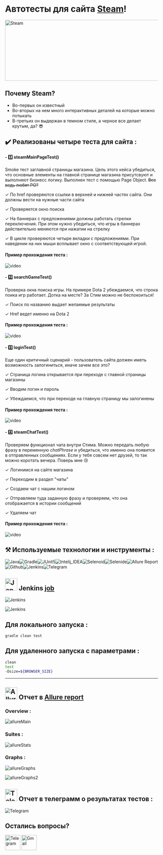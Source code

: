 # Автотесты для сайта <a target="_blank" href="https://store.steampowered.com/">Steam</a>! 
<img src="src/img/icons/Steam_2016_logo_black.svg.png" width="600" height="200"  alt="Steam"/>


## Почему Steam?  

- Во-первых он известный
- Во-вторых на нем много интерактивных деталей на которые можно потыкать
- В-третьих он выдержан в темном стиле, а черное все делает крутым, да? 😎


## ✔️ Реализованы четыре теста для сайта :

#### - 1️⃣ **steamMainPageTest()** 

Smoke тест заглавной страницы магазина. Цель этого кейса убедиться, что основные элементы на главной странице магазина присутсвуют и выполняют бизнесс логику. Выполнен тест с помощью Page Object. ~~Все ведь любят PO?~~

✓ По href проверяются ссылки в верхней и нижней частях сайта. Они должны вести на нужные части сайта

✓ Проверяется окно поиска

✓ На баннерах с предложениями должны работать стрелки переключения. При этом нужно убедиться, что игры в баннерах действительно меняются при нажатии на стрелку

✓ В цикле проверяются четыре вкладки с предложениями. При наведении на них мыши всплывает окно с соответствующей игрой. 

#### Пример прохождения теста : 
![video](src/img/gif.gif)


#### - 2️⃣ **searchGameTest()**

Проверка окна поиска игры. На примере Dota 2 убеждаемся, что строка поика игр работает. Дотка на месте? За Стим можно не беспокоиться!

✓ Поиск по названию выдает желаемые результаты

✓ Href ведет именно на Dota 2

#### Пример прохождения теста : 
![video](src/img/gif.dota2.gif)


#### - 3️⃣ **loginTest()**

Еще один критичный сценарий - пользователь сайта должен иметь возможность залогиниться, иначе зачем все это?

✓ Страница логина открывается при переходе с главной страницы магазины

✓ Вводим логин и пароль 

✓ Убеждаемся, что при переходе на главную страницу мы залогинены


#### Пример прохождения теста : 
![video](src/img/gif.login.gif)


#### - 4️⃣ **steamChatTest()**

Проверяем функционал чата внутри Стима. Можно передать любую фразу в переменную *chatPhrase* и убедиться, что именно она появится в отправленных сообщениях. Если у тебя совсем нет друзей, то так можно коротать вечера. Поверь мне 😢

✓ Логинимся на сайте магазина

✓ Переходим в раздел "чаты"

✓ Создаем чат с нашим логином

✓ Отправляем туда заданную фразу и проверяем, что она отображается в истории сообщений

✓ Удаляем чат

#### Пример прохождения теста : 
![video](src/img/gif.chat.gif)



##  ⚒️  Используемые технологии и инструменты :


![Java](src/img/icons/Java.png)![Gradle](src/img/icons/Gradle.png)![JUnit5](src/img/icons/JUnit5.png)![Intelij_IDEA](src/img/icons/Intelij_IDEA.png)![Selenoid](src/img/icons/Selenoid.png)![Selenide](src/img/icons/Selenide.png)![Allure Report](src/img/icons/Allure_Report.png)![Github](src/img/icons/Github.png)![Jenkins](src/img/icons/Jenkins.png)![Telegram](src/img/icons/Telegram.png)


## <img src="src/img/icons/Jenkins.png" width="40" height="40"  alt="Jenkins"/></a> Jenkins <a target="_blank" href="https://jenkins.autotests.cloud/job/10_HW_Khyuchkov_Test/"> job </a>

![Jenkins](src/img/jenkinsMain.png)

![Jenkins](src/img/jenkinsParam.png)



## Для локального запуска :
```bash
gradle clean test
```

## Для удаленного запуска с параметрами :
```bash
clean
test
-Dsize=${BROWSER_SIZE}
```
___
## <img src="src/img/icons/Allure_Report.png" width="40" height="40"  alt="Allure"/></a> Отчет в <a target="_blank" href="https://jenkins.autotests.cloud/job/10_HW_Khyuchkov_Test/20/allure/">Allure report</a>

### Overview :
![allureMain](src/img/allureMain.png)

### Suites : 
![allureStats](src/img/allureExample.png)


### Graphs :
![allureGraphs](src/img/allureStats1.png)                                                   

![allureGraphs2](src/img/allureStats2.png)



## <img src="src/img/icons/Telegram.png" width="40" height="40"  alt="Telegram"/></a> Отчет в телеграмм о результатах тестов :

![Telegram](src/img/telegram.png)


## Остались вопросы? 
<a href="https://t.me/raboznik">
<img src="src/img/icons/Telegram.png" width="50" height="50"  alt="Telegram"/></a> 

<a href="mailto:raboznik@gmail.com">
<img src="src/img/icons/gmail.png" width="50" height="50"  alt="Gmail"/></a>  


